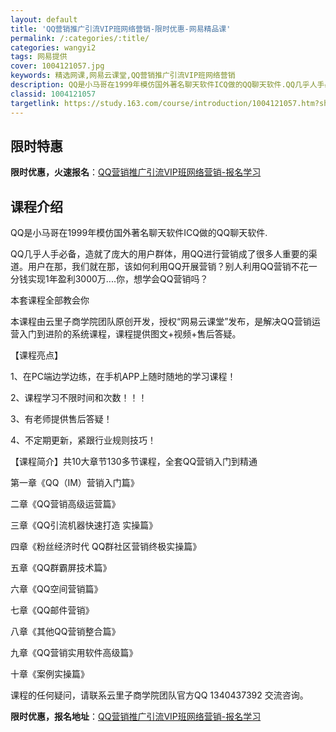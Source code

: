 ```yaml
---
layout: default
title: 'QQ营销推广引流VIP班网络营销-限时优惠-网易精品课'
permalink: /:categories/:title/
categories: wangyi2
tags: 网易提供
cover: 1004121057.jpg
keywords: 精选网课,网易云课堂,QQ营销推广引流VIP班网络营销
description: QQ是小马哥在1999年模仿国外著名聊天软件ICQ做的QQ聊天软件.QQ几乎人手必备，造就了庞大的用户群体，用QQ进行营
classid: 1004121057
targetlink: https://study.163.com/course/introduction/1004121057.htm?share=1&shareId=1025206652&utm_campaign=share&utm_medium=iphoneShare&utm_source=&utm_u=1025206652
---
```


## 限时特惠

**限时优惠，火速报名**：[QQ营销推广引流VIP班网络营销-报名学习](https://study.163.com/course/introduction/1004121057.htm?share=1&shareId=1025206652&utm_campaign=share&utm_medium=iphoneShare&utm_source=&utm_u=1025206652)

## 课程介绍

QQ是小马哥在1999年模仿国外著名聊天软件ICQ做的QQ聊天软件.

QQ几乎人手必备，造就了庞大的用户群体，用QQ进行营销成了很多人重要的渠道。用户在那，我们就在那，该如何利用QQ开展营销？别人利用QQ营销不花一分钱实现1年盈利3000万....你，想学会QQ营销吗？

本套课程全部教会你

本课程由云里子商学院团队原创开发，授权“网易云课堂”发布，是解决QQ营销运营入门到进阶的系统课程，课程提供图文+视频+售后答疑。

【课程亮点】

1、在PC端边学边练，在手机APP上随时随地的学习课程！

2、课程学习不限时间和次数！！！

3、有老师提供售后答疑！

4、不定期更新，紧跟行业规则技巧！

【课程简介】共10大章节130多节课程，全套QQ营销入门到精通

第一章《QQ（IM）营销入门篇》

二章《QQ营销高级运营篇》 

三章《QQ引流机器快速打造 实操篇》  

四章《粉丝经济时代 QQ群社区营销终极实操篇》 

五章《QQ群霸屏技术篇》   

六章《QQ空间营销篇》 

七章《QQ邮件营销》 

八章《其他QQ营销整合篇》

九章《QQ营销实用软件高级篇》

十章《案例实操篇》

课程的任何疑问，请联系云里子商学院团队官方QQ 1340437392 交流咨询。

**限时优惠，报名地址**：[QQ营销推广引流VIP班网络营销-报名学习](https://study.163.com/course/introduction/1004121057.htm?share=1&shareId=1025206652&utm_campaign=share&utm_medium=iphoneShare&utm_source=&utm_u=1025206652)

